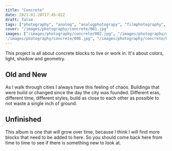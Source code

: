 ```yaml
---
title: "Concrete"
date: 2021-01-28T17:45:02Z
draft: false
tags: ["photography", "analog", "analogphotograpy", "filmphotography", "buildings", "architecture"]
cover: "/images/photography/concrete/001.jpg"
images: ["/images/photography/concrete/002.jpg", "/images/photography/concrete/003.jpg", "/images/photography/concrete/004.jpg", "/images/photography/concrete/005.jpg",
"/images/photography/concrete/006.jpg", "/images/photography/concrete/007.jpg", "/images/photography/concrete/008.jpg", "/images/photography/concrete/009.jpg", "/images/photography/concrete/010.jpg"]
---
```

This project is all about concrete blocks to live or work in. It's about colors, light, shadow and geometry.

## Old and New

As I walk through cities I always have this feeling of chaos. Buildings that were build or changed since the day the city was founded. Different eras, different time, different styles, build as close to each other as possible to not waste a single inch of ground.

## Unfinished

This album is one that will grow over time, because I think I will find more blocks that need to be added to here. So you should come back here from time to time to see if there is something new to look at.